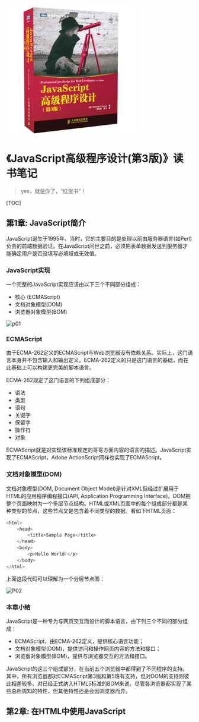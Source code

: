 ![9787115275790](../../static/img/9787115275790.jpg)

# 《JavaScript高级程序设计(第3版)》读书笔记

> yes，就是你了，“红宝书”！

[TOC]

## 第1章: JavaScript简介

JavaScript诞生于1995年。当时，它的主要目的是处理以前由服务器语言(如Perl)负责的前端数据验证。在JavaScript问世之前，必须把表单数据发送到服务器才能确定用户是否没填写必填域或无效值。

### JavaScript实现

一个完整的JavaScript实现应该由以下三个不同部分组成：
  - 核心 (ECMAScript)
  - 文档对象模型(DOM)
  - 浏览器对象模型(BOM)

![p01](http://ofx24fene.bkt.clouddn.com//img/2017/JS%E7%BA%A2%E5%AE%9D%E4%B9%A6P01.png)

### ECMAScript

由于ECMA-262定义的ECMAScript与Web浏览器没有依赖关系。实际上，这门语言本身并不包含输入和输出定义。ECMA-262定义的只是这门语言的基础，而在此基础上可以构建更完美的脚本语言。

ECMA-262规定了这门语言的下列组成部分：
  - 语法
  - 类型
  - 语句
  - 关键字
  - 保留字
  - 操作符
  - 对象

ECMAScript就是对实现该标准规定的哥哥方面内容的语言的描述。JavaScript实现了ECMAScript，Adobe ActionScript同样也实现了ECMAScript。

### 文档对象模型(DOM)

文档对象模型(DOM, Document Object Model)是针对XML但经过扩展用于HTML的应用程序编程接口(API, Application Programming Interface)。DOM把整个页面映射为一个多层节点结构。HTML或XML页面中的每个组成部分都是某种类型的节点，这些节点又是包含着不同类型的数据。看如下HTML页面：

```js
<html>
    <head>
        <title>Sample Page</title>
    </head>
    <body>
        <p>Hello World!</p>
    </body>
</html>
```

上面这段代码可以理解为一个分层节点图：

![P02](http://ofx24fene.bkt.clouddn.com//img/2017/JS%E7%BA%A2%E5%AE%9D%E4%B9%A6P02.png)

### 本章小结

JavaScript是一种专为与网页交互而设计的脚本语言，由下列三个不同的部分组成：
- ECMAScript，由ECMA-262定义，提供核心语言功能；
- 文档对象模型(DOM)，提供访问和操作网页内容的方法和接口；
- 浏览器对象模型(BOM)，提供与浏览器交互的方法和接口。

JavaScript的这三个组成部分，在当前五个浏览器中都得到了不同程序的支持。其中，所有浏览器都对ECMAScript第3版和第5班有支持，但对DOM的支持则彼此相差较多。对已经正式纳入HTML5标准的BOM来说，尽管各浏览器都实现了某些总所周知的特性，但其他特性还是会因浏览器而异。


## 第2章: 在HTML中使用JavaScript

### <script>元素

使用`<script>`元素是向HTML页面中插入JavaScript的主要方法。

使用`<script>`元素的两种方式：直接在页面插入JavaScript代码和包含外部JavaScript文件。

> 无论如何包含代码，只要不存在`defer`和`async`属性，浏览器都会按照`<script>`元素在页面中出现的先后顺序对它进行解析。换句人话说，没加那两个属性时，浏览器加载`<script>`元素是按顺序且同步的一个一个加载。

#### 延迟脚本

`defer`这个属性的用途是表明脚本在执行时不会影响页面的构造。也就是说，脚本会被延迟等到整个页面都解析完毕后再运行。好比告诉浏览器立即下单，但延迟执行。

**综合来看，一个页面最好只包含一个延迟脚本。**

#### 一步脚本

`async`这个属性与`defer`类似，都用于改变脚本的行为，仅是为用外部脚本，并告诉浏览器立即下载文件。但与`defer`不同的是，标记为`async`的脚本并不保证按照指定的先后顺序执行。故建议异步脚本不要在加载期间修改DOM。

异步脚本一定会在页面的load事件前执行，但可能会在`DOMContentLoaded`事件触发之前或之后执行。

### 文档模式

```html
<!-- HTML 5 -->
<!DOCTYPE html>
``` 

### <noscript>元素

`<noscript>`元素中的内容只在下列情况显示：
- 浏览器不支持脚本；
- 浏览器支持脚本，但脚本被禁用。

```html
<noscript>
  <p>本页面需要浏览器启用JavaScript</p>
</noscript>
```

我记得最近见这个`<noscript>`元素是在create-react-app的模板里，也是噶，webpack把所有资源都压进了js里，不来点提示不友好嘛！

### 本章小结

- 使用`defer`可以让脚本在文档完全呈现之后在执行。
- 使用`async`表示让脚本不必等待其他脚本，也不必阻塞文档呈现，但异步执行的顺序是乱的。

